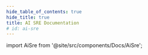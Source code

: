 ```yaml
---
hide_table_of_contents: true
hide_title: true
title: AI SRE Documentation
# id: ai-sre
---
```


<!-- # AI SRE -->

<!-- Custom component -->

import AiSre from '@site/src/components/Docs/AiSre';

<AiSre />